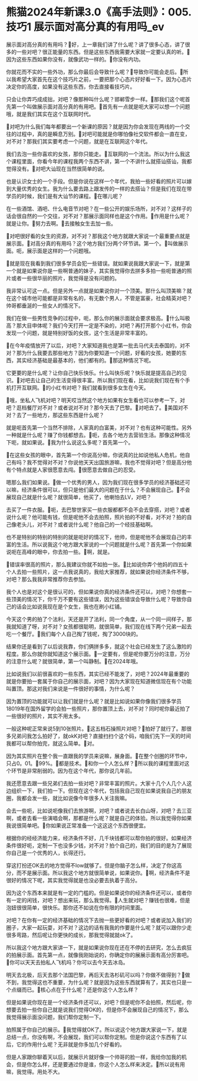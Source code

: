 # 熊猫2024年新课3.0《高手法则》：005.技巧1 展示面对高分真的有用吗_ev

展示面对高分真的有用吗？🎼好，上一章我们讲了什么呢？讲了很多心态，讲了很多的一些对吧？很正能量的东西。但是这些东西我需要大家就一定要认真的听。🎼因为这些东西如果你没有，就像武功一样的。🎼你没有内功。

你就花而不实的一些外功，那么你最后会导致什么呢？🎼导致你可能会走后。🎼所以我希望大家首先在这个技巧片之前，一要把那个心态片好好看一下。因为心态片决定你的高度，如果没有这些东西，你去直接看技巧片。

只会让你弄巧成成拙，对吧？像那种叫什么呢？邯郸雪步一样。🎼那我们这个呢首先第一个叫做展示面对高分真的有用吧。🎼首先有一点就是呃大家可以想一个问题哦，就是我们其实在这个互联网时代。

🎼对吧为什么我们每年都要出一个新课的原因？就是因为你会发现在两线的一个交往的过程中，真的是瞬息万别。🎼对吧可能就是你哪怕像社交软件都会一直在变，对不对？那我们其实要考虑一个问题，就是在互联网这个年代。

我们去泡一些你喜欢的女孩，那你只能走。🎼互联网的一个流法。所以为什么我这个课程里面，你看今年的课程我两个东西不讲，第一个不讲什么就搭讪搭讪，我都觉得没有。🎼对吧大讪现在当然很简单的说。

也是认识女士的一个手段。但是你说在这样一个年代，我拍一些好看的照片可以嫁到大量优秀的女生。我为什么要去路上跟发传的一样的去搭讪？但是我们在现在带学员的时候，我们是有大讪节的课程。🎼在哪儿呢？

在一些酒馆、酒吧、什么电音节对吧？在一些公开的娱乐场所，对不对？这样子的话会很自然的一个交往，对不对？那展示面同样也是这个作用。🎼作用是什么呢？就是让你。🎼努力去啊。🎼去接触女生去加一些。

🎼对吧很好看的女生的资源，对不对？那我这个地方就跟大家说一个最重要点就是展示面。🎼对高分真的有用吗？这个地方我们分两个环节讲。第一个。🎼叫做展示面。呃，展示面是这样的一个问题哦。

🎼就是现在我看到我们很多学员会犯一些错误。就如果说我跟大家说一下，就是第一个就是如果说你是一些啊普通的妹子，其实我觉得你去拼多多拍一些呃普通的照片或者一些很华丽的照片，我觉得是没有问题的。

我非常认可这一点。但是另外一点就是如果说你对一个顶美。那什么叫顶美嘛？就在这个城市他可能都是非常有名的，有无数个男人，不管是富豪，社会精英对吧？帅哥都垂涎的一些女人的情况下。

我们在做一些男性竞争的过程中，呃，那么你的展示面就会要求极高。🎼什么叫极高？那大目申体呢？我们今天打开一定是不染的，对吧？再打开那个小红书，你会发现一个问题，就是特别好饭的女孩，这个生活是非常丰富的。

🎼在今年疫情放开了以后，对吧？大家知道我也是第一批去马代夫去泰国的，对不对？那为什么我要去那些地方？因为你要知道一个问题，好看的女孩，她要的东西，其实经济基础是最基本的，他们都有的。🎼那这种情况下呢。

它更要的是什么呢？让你自己快乐快乐。什么叫快乐呢？快乐就是提高自己的见识。🎼对吧去让自己的生活变得很丰富。所以我们现在看，比如说我们现在有个手机打开互联网。🎼的小红书对吧？我们就看到很多女生在今天。

🎼哦，坐私人飞机对吧？明天哎当然这个地方如果有女生看也可以参考一下，对吧？逛档餐厅对不对？或者说对不对？那今天去了巴黎。🎼对吧去了。🎼美国对不对？去了一些地方，那这些东西是什么呢？

就是呃首先第一个当然不排除，人家真的白富美，对不对？也有这种可能性。另外一种就是什么呢？赚了你钱都想去。🎼呃，去各个地方去营验生活。那像这种情况下呃，就如果说。🎼我为什么说这么多呢？首先第一个。

🎼在这些女孩的眼中，首先第一个你说高分嘛，你说真的比如说他私人危机，他自己有吗？我不觉得对不对？你说他天天出国旅游嘛，我也不觉得对吧？但是高分他有个特点就是人家很愿意去闯。🎼很愿意去做自己的忍受。

嗯那么我们如果说。🎼做一个优秀的男人，因为我们现在很多学员的经济基础还可以嘛，经济条件很可以，但只是他们最大的问题在于什么？不会展现自己。🎼不会展现自己就是什么呢？就很简单，他买了，他喇怕去LV，对吧？

去买了一件衣服。🎼呃，去巴黎世家买一些衣服都都不会不会去穿搭，对吧？或者说什么呢？他可能有钱，但是呢他不会去拍照，照片拍的不好看，对不对？拍的自己像老头儿，对不对？或者说什么呢？他自己的一个经技基础啊。

也不是特别的特别的特别的就是呃好的情况下，他帅，但是呢他不会展现自己的丰富的生活。所以说我这个地方跟大家说的一个问题就是什么呢？首先第一个你如果说呃在高峰的眼中，你去拍一些。🎼啊，就是。

🎼错误率很高的照片，那么我建议你就不如拍一张。🎼比如说你弄个他妈的四五十个人去拍一些照片，这一点我说真的，我给大家推荐，就如果说你经济条件不够，对吧？那么我我非常推荐你去参加。

我个人也是对这个是很认可的，但如果说你真的经济条件还可以，对吧？你想套一些顶美的情况下，你千万不要有这些错误，因为这些错误会导致什么呢？导致你自己的话会比如说我现在是个女生，我也在刷小红铺。

今天这个男的拍了个法利，天还是开了法利，同一个角度，从一个同一间样子，那我就知道了呀，对不对？女孩都很聪明，就很简单，我们现在线下两个兄弟一起去吃一个餐厅。🎼我们每个人自己掏了钱呢，掏了3000块的。

结果你还是看到了以后说我靠，你们俩拼多多，就这个社会已经发生了这么激险的程度。那么你就你就知道这个展示面。🎼一定要有，但是呢你要万分的注意，万分的注意什么呢？就很简单，第一个叫静制。🎼在2024年哦。

比如说我们以前很喜欢的一些东西，其实已经不能发了，对吧？2024年最重要的就是你要拍一套属于你自己的展示面，对吧？因为大家现在知道微信现在有个功能叫置顶。那这对我们来说是一件很好的事情，为什么呢？

因为置顶的功能就可以让我们就是什么呢？就是比如说如果你像我们很多学员18019年在国外留学的会拍一些照片，那你置顶上去，对不对？同时呢你最近拍了一些很好的照片，其实不用太多。

一般这种呢正常来说5到10张照片。🎼这五档石操照片对吧？🎼拍好了就行了。那很多兄弟问我怎么拍好了，就okK对吧？直接扫扫个这个码，咱我们先下一天的时间我都可以帮你拍完，就这么简单。🎼对。

因为其实照片在整个我一直跟我的学员来说嘛，展身面。🎼在整个创圈的环节中，只占0。01。🎼99%。🎼都是技术。🎼和你一个人怎么样？🎼所以我的课程里面对这个环节是非常削弱的。因为在这个年代，那你说几年前。

我还愿意去跟一些兄弟们去拍一些对吧？非常丰富的照片。大家十几个人几个人这边组织一下，我们拍一下。但现在这个年代，包括我自己现在如果说我自己的朋友圈，我都会发一些，就比如说像今年很多人关注我嘛。

会去一些呃，比如说呃像我们去旅游啊，对吧？或者说去长白山呀，对吧？去三亚啊，或者去看一些演唱会啊，那都是什么呢？就是自己的体验。所以我觉得你如果我说很简单吧。🎼你如果说正常准备一个这这这个东西很便宜。

根据你的经经济能力来，经济条件不好，几千块钱都可以帮你拍的很好。如果经济条件很好呃，定制一下也没多少钱，对不对？拍个自己的，我们的目的是为了展现你自己是一个优秀的人，长得还行。

穿这打扮还OK去的地方觉得不low就够了。但是你脑子怎么样，决定了你这高分，而不是展示面。所以我这个地方就很简单说，如果说你。🎼啊，经济条件不是很好的情况下呢，其实我觉得就是也没必要去执着于高分。

因为这个东西本来就是有一定的门槛的。但是如果说你的经济条件还可以，或者你有一定的闲钱，对吧？想出来玩，那么我觉得。🎼人生就对吧？赚钱也很难，但是泡妞很很简单，很快乐。那你还不如说在你有限的时间里面。

对吧？在你有一定的经济基础的情况下去抛一些更好看的对吧？或者说加入我们的圈子，大家一起玩耍，对不对？这边的话有我我的作要是什么呢？就可以跟你少走很多弯路，然后呢让你更快的成长，那我觉得就就ok了。

所以我这个地方跟大家讲一下，就是如果说你现在还在不停的去研究，怎么去疯狂的拍展示面。首先第一点，就像我刚始说的，你确定你的展展示面有高分厉害吧。🎼你可以天天去拍私人飞机吗？你可以去今天去冰岛。

明天去北极，后天去那个法国巴黎，再后天去洛杉矶可以吗？你做不做得到？🎼做不到，我觉得这也不重要，为什么呢？就是因为这些东西就算有了，其实也只是一个点缀而已。🎼核心点在于什么呢？还是你这个人怎么样？

但是如果说你现在是一个经济条件还可以，对吧？但是呢你不会拍照，然后呢，你想要去拍一些你自己就是说我们觉得OK的，但是你不会展现自己的情况下，那么我觉得展示面没问题，我们帮你定制一下。

拍照属于你自己的展示。🎼我觉得就OK了。所以说这个地方跟大家说一下，就是总结一点，你没有啊，不会展现，我们可以帮你定制。但是你说这个东西有了以后，它的作用什么呢？无非就是你多加几个好看的。

但是人家跟你聊着天以后，就展示片就好像一个帅哥的脸一样，我给你加我的机会，但是你怎么样，还是要通过你是谁，你这个人怎么样来决定。🎼所以说有用嘛，我觉得。用处不大。

